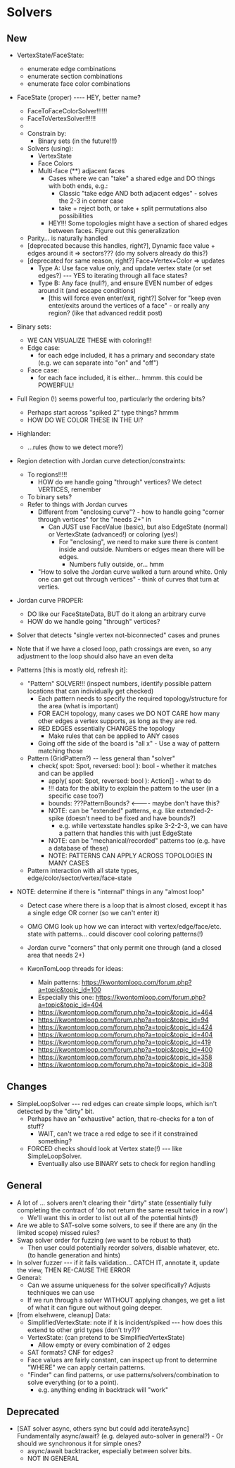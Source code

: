 
# Solvers

## New

- VertexState/FaceState:
  - enumerate edge combinations
  - enumerate section combinations
  - enumerate face color combinations

- FaceState (proper)   ---- HEY, better name?
  - FaceToFaceColorSolver!!!!!!
  - FaceToVertexSolver!!!!!!
  - 
  - Constrain by:
    - Binary sets (in the future!!!)
  - Solvers (using):
    - VertexState
    - Face Colors
    - Multi-face (**) adjacent faces
      - Cases where we can "take" a shared edge and DO things with both ends, e.g.:
        - Classic "take edge AND both adjacent edges" - solves the 2-3 in corner case
        - take + reject both, or take + split permutations also possibilities
      - HEY!!! Some topologies might have a section of shared edges between faces. Figure out this generalization
  - Parity... is naturally handled
  - [deprecated because this handles, right?], Dynamic face value + edges around it => sectors??? (do my solvers already do this?)
  - [deprecated for same reason, right?] Face+Vertex+Color => updates
    - Type A: Use face value only, and update vertex state (or set edges?) --- YES to iterating through all face states?
    - Type B: Any face (null?), and ensure EVEN number of edges around it (and escape conditions)
      - [this will force even enter/exit, right?] Solver for "keep even enter/exits around the vertices of a face" - or really any region? (like that advanced reddit post)
- Binary sets:
  - WE CAN VISUALIZE THESE with coloring!!!
  - Edge case:
    - for each edge included, it has a primary and secondary state (e.g. we can separate into "on" and "off")
  - Face case:
    - for each face included, it is either... hmmm. this could be POWERFUL!
- Full Region (!) seems powerful too, particularly the ordering bits?
  - Perhaps start across "spiked 2" type things? hmmm
  - HOW DO WE COLOR THESE IN THE UI?
- Highlander:
  - ...rules (how to we detect more?)
- Region detection with Jordan curve detection/constraints:
  - To regions!!!!!
    - HOW do we handle going "through" vertices? We detect VERTICES, remember
  - To binary sets?
  - Refer to things with Jordan curves
    - Different from "enclosing curve"? - how to handle going "corner through vertices" for the "needs 2+" in
      - Can JUST use FaceValue (basic), but also EdgeState (normal) or VertexState (advanced!) or coloring (yes!)
        - For "enclosing", we need to make sure there is content inside and outside. Numbers or edges mean there will be edges.
          - Numbers fully outside, or... hmm 
    - "How to solve the Jordan curve walked a turn around white. Only one can get out through vertices" - think of curves that turn at verties.
- Jordan curve PROPER:
  - DO like our FaceStateData, BUT do it along an arbitrary curve
  - HOW do we handle going "through" vertices?
- Solver that detects "single vertex not-biconnected" cases and prunes
- Note that if we have a closed loop, path crossings are even, so any adjustment to the loop should also have an even delta
- Patterns [this is mostly old, refresh it]:
  - "Pattern" SOLVER!!! (inspect numbers, identify possible pattern locations that can individually get checked)
    - Each pattern needs to specify the required topology/structure for the area (what is important)
    - FOR EACH topology, many cases we DO NOT CARE how many other edges a vertex supports, as long as they are red.
    - RED EDGES essentially CHANGES the topology
      - Make rules that can be applied to ANY cases 
    - Going off the side of the board is "all x" - Use a way of pattern matching those
  - Pattern (GridPattern?) -- less general than "solver"
    - check( spot: Spot, reversed: bool ): bool - whether it matches and can be applied
      - apply( spot: Spot, reversed: bool ): Action[] - what to do
      - !!! data for the ability to explain the pattern to the user (in a specific case too?)
      - bounds: ???PatternBounds? <---- maybe don't have this?
      - NOTE: can be "extended" patterns, e.g. like extended-2-spike (doesn't need to be fixed and have bounds?)
        - e.g. while vertexstate handles spike 3-2-2-3, we can have a pattern that handles this with just EdgeState
      - NOTE: can be "mechanical/recorded" patterns too (e.g. have a database of these)
      - NOTE: PATTERNS CAN APPLY ACROSS TOPOLOGIES IN MANY CASES
  - Pattern interaction with all state types, edge/color/sector/vertex/face-state
- NOTE: determine if there is "internal" things in any "almost loop"
  - Detect case where there is a loop that is almost closed, except it has a single edge OR corner (so we can't enter it)
  - OMG OMG look up how we can interact with vertex/edge/face/etc. state with patterns... could discover cool coloring patterns(!)

  - Jordan curve "corners" that only permit one through (and a closed area that needs 2+)
  - KwonTomLoop threads for ideas:
    - Main patterns: https://kwontomloop.com/forum.php?a=topic&topic_id=100 
    - Especially this one: https://kwontomloop.com/forum.php?a=topic&topic_id=404
    - https://kwontomloop.com/forum.php?a=topic&topic_id=464
    - https://kwontomloop.com/forum.php?a=topic&topic_id=94
    - https://kwontomloop.com/forum.php?a=topic&topic_id=424
    - https://kwontomloop.com/forum.php?a=topic&topic_id=404
    - https://kwontomloop.com/forum.php?a=topic&topic_id=419
    - https://kwontomloop.com/forum.php?a=topic&topic_id=400
    - https://kwontomloop.com/forum.php?a=topic&topic_id=358
    - https://kwontomloop.com/forum.php?a=topic&topic_id=308


## Changes

- SimpleLoopSolver --- red edges can create simple loops, which isn't detected by the "dirty" bit.
  - Perhaps have an "exhaustive" action, that re-checks for a ton of stuff?
    - WAIT, can't we trace a red edge to see if it constrained something?
  - FORCED checks should look at Vertex state(!) --- like SimpleLoopSolver.
    - Eventually also use BINARY sets to check for region handling

## General

- A lot of ... solvers aren't clearing their "dirty" state (essentially fully completing the contract of 'do not return the same result twice in a row')
  - We'll want this in order to list out all of the potential hints(!)
- Are we able to SAT-solve some solvers, to see if there are any (in the limited scope) missed rules?
- Swap solver order for fuzzing (we want to be robust to that)
  - Then user could potentially reorder solvers, disable whatever, etc. (to handle generation and hints)
- In solver fuzzer --- if it fails validation... CATCH IT, annotate it, update the view, THEN RE-CAUSE THE ERROR
- General:
  - Can we assume uniqueness for the solver specifically? Adjusts techniques we can use
  - If we run through a solver WITHOUT applying changes, we get a list of what it can figure out without going deeper.
- [from elsehwere, cleanup] Data:
  - SimplifiedVertexState: note if it is incident/spiked --- how does this extend to other grid types (don't try?)?
  - VertexState: (can pretend to be SimplifiedVertexState)
    - Allow empty or every combination of 2 edges
  - SAT formats? CNF for edges?
  - Face values are fairly constant, can inspect up front to determine "WHERE" we can apply certain patterns.
  - "Finder" can find patterns, or use patterns/solvers/combination to solve everything (or to a point).
    - e.g. anything ending in backtrack will "work"

## Deprecated

- [SAT solver async, others sync but could add iterateAsync] Fundamentally async/await? (e.g. delayed auto-solver in general?) - Or should we synchronous it for simple ones?
  - async/await backtracker, especially between solver bits.
  - NOT IN GENERAL